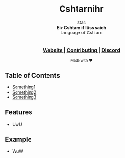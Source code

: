 <h1 align="center">Cshtarnihr</h1>

<div align="center">
  :star:
</div>
<div align="center">
  <strong>Eiv Cshtarn if lüss saich</strong>
</div>
<div align="center">
  Language of Cshtarn
</div>

<br />

<div align="center">
</div>

<div align="center">
  <h3>
    <a href="LINK">
      Website
    </a>
    <span> | </span>
    <a href="LINK">
      Contributing
    </a>
    <span> | </span>
    <a href="https://discord.gg/T3Z8hYS/">
      Discord
    </a>
  </h3>
</div>

<div align="center">
  <sub>Made with ❤︎</sub>
</div>

## Table of Contents
- [Something1](#Something1)
- [Something2](#Something2)
- [Something3](#Something3)

## Features
- UwU

## Example
- WuW
